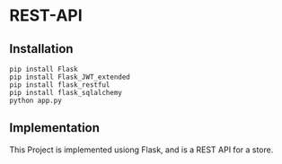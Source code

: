 # REST-API

## Installation

```
pip install Flask
pip install Flask_JWT_extended
pip install flask_restful
pip install flask_sqlalchemy
python app.py
```
## Implementation

This Project is implemented usiong Flask, and is a REST API for a store.
